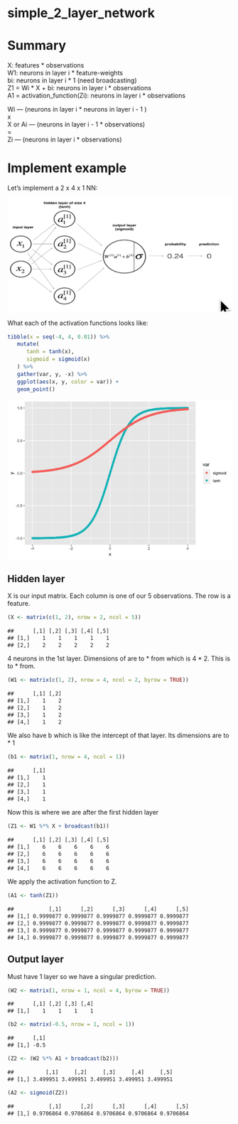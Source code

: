simple\_2\_layer\_network
================

# Summary

X: features \* observations  
W1: neurons in layer i \* feature-weights  
bi: neurons in layer i \* 1 (need broadcasting)  
Z1 = Wi \* X + bi: neurons in layer i \* observations  
A1 = activation\_function(Zi): neurons in layer i \* observations

Wi — (neurons in layer i \* neurons in layer i - 1 )  
x  
X or Ai — (neurons in layer i - 1 \* observations)  
\=  
Zi — (neurons in layer i \* observations)

# Implement example

Let’s implement a 2 x 4 x 1 NN:

![copyright coursera](images/2_layer_network.png)

What each of the activation functions looks like:

``` r
tibble(x = seq(-4, 4, 0.01)) %>% 
   mutate(
      tanh = tanh(x),
      sigmoid = sigmoid(x)
   ) %>%
   gather(var, y, -x) %>% 
   ggplot(aes(x, y, color = var)) +
   geom_point()
```

![](simple_2_layer_network_files/figure-gfm/unnamed-chunk-1-1.png)<!-- -->

## Hidden layer

X is our input matrix. Each column is one of our 5 observations. The row
is a feature.

``` r
(X <- matrix(c(1, 2), nrow = 2, ncol = 5))
```

    ##      [,1] [,2] [,3] [,4] [,5]
    ## [1,]    1    1    1    1    1
    ## [2,]    2    2    2    2    2

4 neurons in the 1st layer. Dimensions of are to \* from which is 4 \*
2. This is to \* from.

``` r
(W1 <- matrix(c(1, 2), nrow = 4, ncol = 2, byrow = TRUE))
```

    ##      [,1] [,2]
    ## [1,]    1    2
    ## [2,]    1    2
    ## [3,]    1    2
    ## [4,]    1    2

We also have b which is like the intercept of that layer. Its dimensions
are to \* 1

``` r
(b1 <- matrix(1, nrow = 4, ncol = 1))
```

    ##      [,1]
    ## [1,]    1
    ## [2,]    1
    ## [3,]    1
    ## [4,]    1

Now this is where we are after the first hidden layer

``` r
(Z1 <- W1 %*% X + broadcast(b1))
```

    ##      [,1] [,2] [,3] [,4] [,5]
    ## [1,]    6    6    6    6    6
    ## [2,]    6    6    6    6    6
    ## [3,]    6    6    6    6    6
    ## [4,]    6    6    6    6    6

We apply the activation function to Z.

``` r
(A1 <- tanh(Z1))
```

    ##           [,1]      [,2]      [,3]      [,4]      [,5]
    ## [1,] 0.9999877 0.9999877 0.9999877 0.9999877 0.9999877
    ## [2,] 0.9999877 0.9999877 0.9999877 0.9999877 0.9999877
    ## [3,] 0.9999877 0.9999877 0.9999877 0.9999877 0.9999877
    ## [4,] 0.9999877 0.9999877 0.9999877 0.9999877 0.9999877

## Output layer

Must have 1 layer so we have a singular prediction.

``` r
(W2 <- matrix(1, nrow = 1, ncol = 4, byrow = TRUE))
```

    ##      [,1] [,2] [,3] [,4]
    ## [1,]    1    1    1    1

``` r
(b2 <- matrix(-0.5, nrow = 1, ncol = 1))
```

    ##      [,1]
    ## [1,] -0.5

``` r
(Z2 <- (W2 %*% A1 + broadcast(b2)))
```

    ##          [,1]     [,2]     [,3]     [,4]     [,5]
    ## [1,] 3.499951 3.499951 3.499951 3.499951 3.499951

``` r
(A2 <- sigmoid(Z2))
```

    ##           [,1]      [,2]      [,3]      [,4]      [,5]
    ## [1,] 0.9706864 0.9706864 0.9706864 0.9706864 0.9706864
